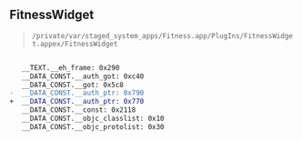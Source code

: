 ## FitnessWidget

> `/private/var/staged_system_apps/Fitness.app/PlugIns/FitnessWidget.appex/FitnessWidget`

```diff

   __TEXT.__eh_frame: 0x290
   __DATA_CONST.__auth_got: 0xc40
   __DATA_CONST.__got: 0x5c8
-  __DATA_CONST.__auth_ptr: 0x790
+  __DATA_CONST.__auth_ptr: 0x770
   __DATA_CONST.__const: 0x2118
   __DATA_CONST.__objc_classlist: 0x10
   __DATA_CONST.__objc_protolist: 0x30

```
